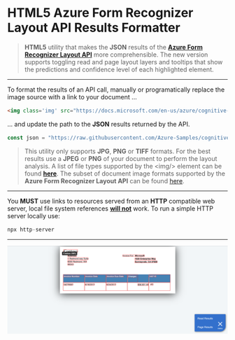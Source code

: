 # HTML5 Azure Form Recognizer Layout API Results Formatter

> **HTML5** utility that makes the **JSON** results of the [**Azure Form Recognizer Layout API**]("https://docs.microsoft.com/en-us/azure/cognitive-services/form-recognizer/quickstarts/python-layout") more comprehensible. The new version supports toggling read and page layout layers and tooltips that show the predictions and confidence level of each highlighted element.
---

To format the results of an API call, manually or programatically replace the image source with a link to your document ...

```html
<img class='img' src="https://docs.microsoft.com/en-us/azure/cognitive-services/form-recognizer/media/contoso-invoice.png" onload="Initialize(this)"/>
```

 ... and update the path to the **JSON** results returned by the API. 
 ```javascript
 const json = "https://raw.githubusercontent.com/Azure-Samples/cognitive-services-REST-api-samples/master/curl/form-recognizer/Invoice_1.pdf.ocr.json";
```

>This utility only supports **JPG**, **PNG** or **TIFF** formats. For the best results use a **JPEG** or **PNG** of your document to perform the layout analysis. A list of file types supported by the &lt;img/&gt; element can be found [**here**](https://developer.mozilla.org/en-US/docs/Web/Media/Formats/Image_types). The subset of document image formats supported by the **Azure Form Recognizer Layout API** can be found [here](https://docs.microsoft.com/en-us/azure/cognitive-services/form-recognizer/overview). 
---


You **MUST** use links to resources served from an **HTTP** compatible web server, local file system references <ins>**will not**</ins> work. To run a simple HTTP server locally use:
```javascript
npx http-server
```
---

![alt text](https://raw.githubusercontent.com/davideker/layout/master/example.png)

